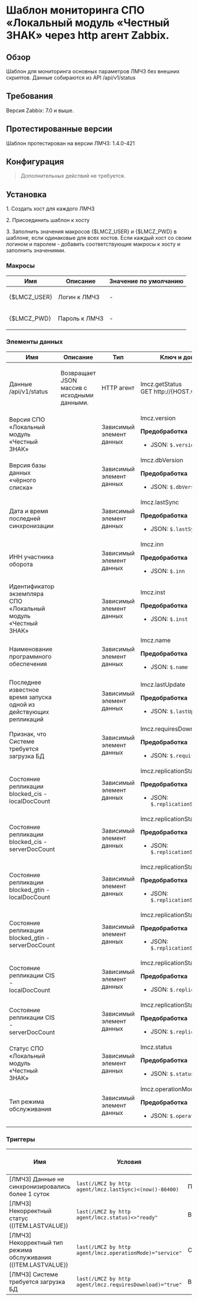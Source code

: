 # Шаблон мониторинга СПО «Локальный модуль «Честный ЗНАК» через http агент Zabbix.

## Обзор

Шаблон для мониторинга основных параметров ЛМЧЗ без внешних скриптов.
Данные собираются из API /api/v1/status 

## Требования

Версия Zabbix: 7.0 и выше.

## Протестированные версии

Шаблон протестирован на версии ЛМЧЗ:
1.4.0-421

## Конфигурация

> Дополнительных действий не требуется.

## Установка

1\. Создать хост для каждого ЛМЧЗ

2\. Присоединить шаблон к хосту

3\. Заполнить значения макросов {$LMCZ_USER} и {$LMCZ_PWD} в шаблоне, если одинаковые для всех хостов. Если каждый хост со своим логином и паролем - добавить соответствующие макросы к хосту и заполнить значениями.



### Макросы

|Имя|Описание|Значение по умолчанию|
|----|-----------|-------|
|{$LMCZ_USER}|Логин к ЛМЧЗ|<p>-</p>|
|{$LMCZ_PWD}|Пароль к ЛМЧЗ|<p>-</p>|

### Элементы данных

|Имя|Описание|Тип|Ключ и дополнительная информация|
|----|-----------------------|-------|----------------|
|Данные /api/v1/status|<p>Возвращает JSON массив с исходными данными.</p>|HTTP агент|lmcz.getStatus<br>GET http://{HOST.CONN}:5995/api/v1/status|
|Версия СПО «Локальный модуль «Честный ЗНАК»||Зависимый элемент данных|lmcz.version<p>**Предобработка**</p><ul><li><p>JSON: `$.version`</p></li></ul>|
|Версия базы данных «чёрного списка»||Зависимый элемент данных|lmcz.dbVersion<p>**Предобработка**</p><ul><li><p>JSON: `$.dbVersion`</p></li></ul>|
|Дата и время последней синхронизации||Зависимый элемент данных|lmcz.lastSync<p>**Предобработка**</p><ul><li><p>JSON: `$.lastSync`</p></li></ul>|
|ИНН участника оборота||Зависимый элемент данных|lmcz.inn<p>**Предобработка**</p><ul><li><p>JSON: `$.inn`</p></li></ul>|
|Идентификатор экземпляра СПО «Локальный модуль «Честный ЗНАК»||Зависимый элемент данных|lmcz.inst<p>**Предобработка**</p><ul><li><p>JSON: `$.inst`</p></li></ul>|
|Наименование программного обеспечения||Зависимый элемент данных|lmcz.name<p>**Предобработка**</p><ul><li><p>JSON: `$.name`</p></li></ul>|
|Последнее известное время запуска одной из действующих репликаций||Зависимый элемент данных|lmcz.lastUpdate<p>**Предобработка**</p><ul><li><p>JSON: `$.lastUpdate`</p></li></ul>|
|Признак, что Системе требуется загрузка БД||Зависимый элемент данных|lmcz.requiresDownload<p>**Предобработка**</p><ul><li><p>JSON: `$.requiresDownload`</p></li></ul>|
|Состояние репликации blocked_cis - localDocCount||Зависимый элемент данных|lmcz.replicationStatus.blocked_cis.localDocCount<p>**Предобработка**</p><ul><li><p>JSON: `$.replicationStatus.blocked_cis.localDocCount`</p></li></ul>|
|Состояние репликации blocked_cis - serverDocCount||Зависимый элемент данных|lmcz.replicationStatus.blocked_cis.serverDocCount<p>**Предобработка**</p><ul><li><p>JSON: `$.replicationStatus.blocked_cis.serverDocCount`</p></li></ul>|
|Состояние репликации blocked_gtin - localDocCount||Зависимый элемент данных|lmcz.replicationStatus.blocked_gtin.localDocCount<p>**Предобработка**</p><ul><li><p>JSON: `$.replicationStatus.blocked_gtin.localDocCount`</p></li></ul>|
|Состояние репликации blocked_gtin - serverDocCount||Зависимый элемент данных|lmcz.replicationStatus.blocked_gtin.serverDocCount<p>**Предобработка**</p><ul><li><p>JSON: `$.replicationStatus.blocked_gtin.serverDocCount`</p></li></ul>|
|Состояние репликации CIS - localDocCount||Зависимый элемент данных|lmcz.replicationStatus.cis.localDocCount<p>**Предобработка**</p><ul><li><p>JSON: `$.replicationStatus.cis.localDocCount`</p></li></ul>|
|Состояние репликации CIS - serverDocCount||Зависимый элемент данных|lmcz.replicationStatus.cis.serverDocCount<p>**Предобработка**</p><ul><li><p>JSON: `$.replicationStatus.cis.serverDocCount`</p></li></ul>|
|Статус СПО «Локальный модуль «Честный ЗНАК»||Зависимый элемент данных|lmcz.status<p>**Предобработка**</p><ul><li><p>JSON: `$.status`</p></li></ul>|
|Тип режима обслуживания||Зависимый элемент данных|lmcz.operationMode<p>**Предобработка**</p><ul><li><p>JSON: `$.operationMode`</p></li></ul>|


### Триггеры

|Имя|Условия|Важность|Зависимости и дополнительная информация|
|--------------|---------------------------|--------|----------------|
|[ЛМЧЗ] Данные не синхронизировались более 1 суток|`last(/LMCZ by http agent/lmcz.lastSync)<(now()-86400)`|Предупреждение||
|[ЛМЧЗ] Некорректный статус ({ITEM.LASTVALUE})|`last(/LMCZ by http agent/lmcz.status)<>"ready"`|Высокая||
|[ЛМЧЗ] Некорректный тип режима обслуживания ({ITEM.LASTVALUE})|`last(/LMCZ by http agent/lmcz.operationMode)="service"`|Средняя||
|[ЛМЧЗ] Системе требуется загрузка БД|`last(/LMCZ by http agent/lmcz.requiresDownload)="true"`|Высокая||
